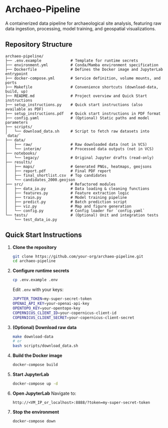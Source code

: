 # Archaeo-Pipeline

A containerized data pipeline for archaeological site analysis, featuring raw data ingestion, processing, model training, and geospatial visualizations.

## Repository Structure

```
archaeo-pipeline/
├── .env.example             # Template for runtime secrets
├── environment.yml          # Conda/Mamba environment specification
├── Dockerfile               # Defines the Docker image and JupyterLab entrypoint
├── docker-compose.yml       # Service definition, volume mounts, and ports
├── Makefile                 # Convenience shortcuts (download-data, build, up)
├── README.md                # Project overview and Quick Start instructions
├── setup_instructions.py    # Quick start instructions (also available as PDF)
├── setup_instructions.pdf   # Quick start instructions in PDF format
├── config.yaml              # (Optional) Static paths and model parameters
├── scripts/
│   └── download_data.sh     # Script to fetch raw datasets into `data/`
├── data/
│   ├── raw/                 # Raw downloaded data (not in VCS)
│   └── interim/             # Processed data outputs (not in VCS)
├── notebooks/
│   └── legacy/              # Original Jupyter drafts (read-only)
├── results/
│   ├── maps/                # Generated PNGs, heatmaps, geojsons
│   ├── report.pdf           # Final PDF report
│   ├── final_shortlist.csv  # Top candidates
│   └── candidates_2000.geojson
├── src/                     # Refactored modules
│   ├── data_io.py           # Data loading & cleaning functions
│   ├── features.py          # Feature extraction logic
│   ├── train.py             # Model training pipeline
│   ├── predict.py           # Batch prediction script
│   ├── viz.py               # Map and figure generation
│   └── config.py            # Config loader for `config.yaml`
└── tests/                   # (Optional) Unit and integration tests
    └── test_data_io.py
```

## Quick Start Instructions

1. **Clone the repository**

   ```bash
   git clone https://github.com/your-org/archaeo-pipeline.git
   cd archaeo-pipeline
   ```

2. **Configure runtime secrets**

   ```bash
   cp .env.example .env
   ```

   Edit `.env` with your keys:

   ```bash
   JUPYTER_TOKEN=my-super-secret-token
   OPENAI_API_KEY=your-openai-api-key
   OPENTOPO_KEY=your-opentopo-key
   COPERNICUS_CLIENT_ID=your-copernicus-client-id
   COPERNICUS_CLIENT_SECRET=your-copernicus-client-secret
   ```

3. **(Optional) Download raw data**

   ```bash
   make download-data
   # or
   bash scripts/download_data.sh
   ```

4. **Build the Docker image**

   ```bash
   docker-compose build
   ```

5. **Start JupyterLab**

   ```bash
   docker-compose up -d
   ```

6. **Open JupyterLab**
   Navigate to:

   ```
   http://<VM_IP_or_localhost>:8888/?token=my-super-secret-token
   ```

7. **Stop the environment**

   ```bash
   docker-compose down
   ```

